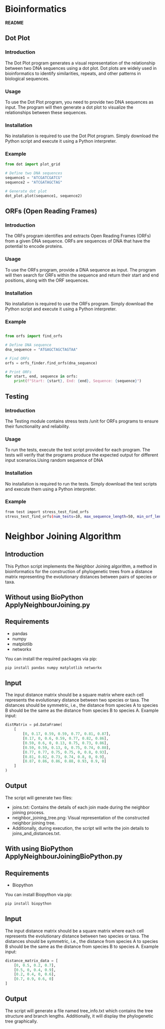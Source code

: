 # Bioinformatics

**README**

## Dot Plot

### Introduction

The Dot Plot program generates a visual representation of the relationship between two DNA sequences using a dot plot. Dot plots are widely used in bioinformatics to identify similarities, repeats, and other patterns in biological sequences.

### Usage

To use the Dot Plot program, you need to provide two DNA sequences as input. The program will then generate a dot plot to visualize the relationships between these sequences.

### Installation

No installation is required to use the Dot Plot program. Simply download the Python script and execute it using a Python interpreter.

### Example

```python 
from dot import plot_grid
 
# Define two DNA sequences
sequence1 = "ATCGATCGATCG"
sequence2 = "ATCGATAGCTAG"

# Generate dot plot
dot_plot.plot(sequence1, sequence2)
```

## ORFs (Open Reading Frames)

### Introduction

The ORFs program identifies and extracts Open Reading Frames (ORFs) from a given DNA sequence. ORFs are sequences of DNA that have the potential to encode proteins.

### Usage

To use the ORFs program, provide a DNA sequence as input. The program will then search for ORFs within the sequence and return their start and end positions, along with the ORF sequences.

### Installation

No installation is required to use the ORFs program. Simply download the Python script and execute it using a Python interpreter.

### Example

```python

from orfs import find_orfs

# Define DNA sequence
dna_sequence = "ATGAGCTAGCTAGTAA"

# Find ORFs
orfs = orfs_finder.find_orfs(dna_sequence)

# Print ORFs
for start, end, sequence in orfs:
    print(f"Start: {start}, End: {end}, Sequence: {sequence}")
```

## Testing

### Introduction

The Testing module contains stress tests /unit for ORFs programs to ensure their functionality and reliability.

### Usage

To run the tests, execute the test script provided for each program. The tests will verify that the programs produce the expected output for different input scenarios.Using random sequence of DNA

### Installation

No installation is required to run the tests. Simply download the test scripts and execute them using a Python interpreter.

### Example

```bash
from test import stress_test_find_orfs
stress_test_find_orfs(num_tests=10, max_sequence_length=50, min_orf_length=3)

```
# Neighbor Joining Algorithm

## Introduction

This Python script implements the Neighbor Joining algorithm, a method in bioinformatics for the construction of phylogenetic trees from a distance matrix representing the evolutionary distances between pairs of species or taxa.
## Without using BioPython ApplyNeighbourJoining.py
## Requirements

- pandas
- numpy
- matplotlib
- networkx

You can install the required packages via pip:

```bash
pip install pandas numpy matplotlib networkx
```
## Input
The input distance matrix should be a square matrix where each cell represents the evolutionary distance between two species or taxa. The distances should be symmetric, i.e., the distance from species A to species B should be the same as the distance from species B to species A.
Example input:

```python
distMatrix = pd.DataFrame(
    [
        [0, 0.17, 0.59, 0.59, 0.77, 0.81, 0.87],
        [0.17, 0, 0.6, 0.59, 0.77, 0.82, 0.86],
        [0.59, 0.6, 0, 0.13, 0.75, 0.73, 0.86],
        [0.59, 0.59, 0.13, 0, 0.75, 0.74, 0.88],
        [0.77, 0.77, 0.75, 0.75, 0, 0.8, 0.93],
        [0.81, 0.82, 0.73, 0.74, 0.8, 0, 0.9],
        [0.87, 0.86, 0.86, 0.88, 0.93, 0.9, 0]
    ]
)
```
## Output
The script will generate two files:

- joins.txt: Contains the details of each join made during the neighbor joining process.
- neighbor_joining_tree.png: Visual representation of the constructed neighbor joining tree.
- Additionally, during execution, the script will write the join details to joins_and_distances.txt.
## With using BioPython ApplyNeighbourJoiningBioPython.py

## Requirements

- Biopython

You can install Biopython via pip:

```bash
pip install biopython
```
## Input
The input distance matrix should be a square matrix where each cell represents the evolutionary distance between two species or taxa. The distances should be symmetric, i.e., the distance from species A to species B should be the same as the distance from species B to species A.
Example input:

```python
distance_matrix_data = [
    [0, 0.5, 0.2, 0.7],
    [0.5, 0, 0.4, 0.9],
    [0.2, 0.4, 0, 0.6],
    [0.7, 0.9, 0.6, 0]
]
```
## Output
The script will generate a file named tree_info.txt which contains the tree structure and branch lengths. Additionally, it will display the phylogenetic tree graphically.


